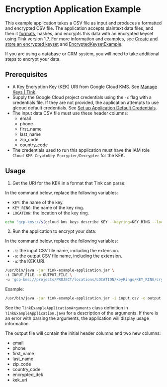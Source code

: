 # Encryption Application Example

This example application takes a CSV file as input and produces a formatted and
encrypted CSV file. The application accepts plaintext data files, and then
it [formats](https://support.google.com/google-ads/answer/7659867), hashes, and
encrypts this data with an encrypted keyset using Tink version 1.7. For more
information and examples,
see [Create and store an encrypted keyset](https://developers.google.com/tink/generate-encrypted-keyset)
and [EncryptedKeysetExample](https://github.com/tink-crypto/tink/blob/1.7/java_src/examples/encryptedkeyset/EncryptedKeysetExample.java).

If you are using a database or CRM system, you will need to take additional
steps to encrypt your data.

## Prerequisites

* A Key Encryption Key (KEK) URI from Google Cloud KMS.
  See [Manage Keys | Tink](https://developers.google.com/tink/key-management-overview).
* Supply the Google Cloud project credentials using the `-c` flag with a
  credentials file. If they are not provided, the application attempts to use
  glcoud default credentials.
  See [Set up Application Default Credentials](https://cloud.google.com/docs/authentication/provide-credentials-adc).
* The input data CSV file must use these header columns:
  * email
  * phone
  * first_name
  * last_name
  * zip_code
  * country_code
* The credentials used to run this application must have the IAM role `Cloud KMS
  CryptoKey Encrypter/Decrypter` for the KEK.

## Usage

1. Get the URI for the KEK in a format that Tink can parse:

In the command below, replace the following variables:

* `KEY`: the name of the key.
* `KEY_RING`: the name of the key ring.
* `LOCATION`: the location of the key ring.

```bash
echo "gcp-kms://$(gcloud kms keys describe KEY --keyring=KEY_RING --location=LOCATION --format='value(name)')"
```

2. Run the application to encrypt your data:

In the command below, replace the following variables:

* `-i`: the input CSV file name, including the extension.
* `-o`: the output CSV file name, including the extension.
* `-u`: the KEK URI.

```bash
/usr/bin/java -jar tink-example-application.jar \
-i INPUT_FILE -o OUTPUT_FILE \
-u 'gcp-kms://projects/PROJECT/locations/LOCATION/keyRings/KEY_RING/cryptoKeys/KEY'
```

Example:

```bash
/usr/bin/java -jar tink-example-application.jar -i input.csv -o output.csv -u 'gcp-kms://projects/project/locations/global/keyRings/customer-match-data-encryption-key-ring/cryptoKeys/customer-match-data-encryption-key'
```

See the `TinkExampleApplicationArguments` class definition
in `TinkExampleApplication.java` for a description of the arguments. If there is
an error with parsing the arguments, the application will display usage
information.

The output file will contain the initial header columns and two new columns:

* email
* phone
* first_name
* last_name
* zip_code
* country_code
* encrypted_dek
* kek_uri
